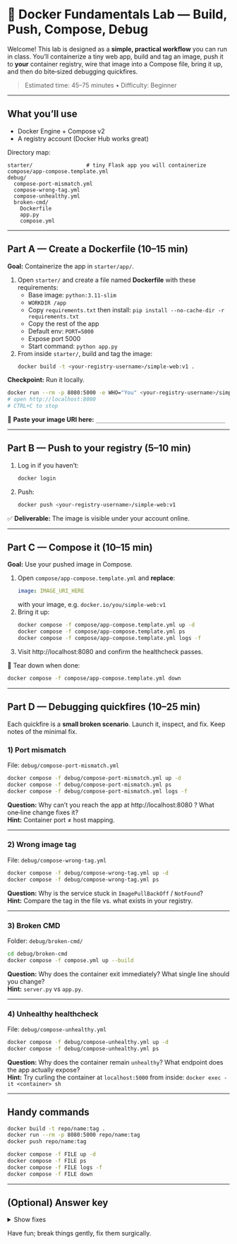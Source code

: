 # 🧪 Docker Fundamentals Lab — Build, Push, Compose, Debug

Welcome! This lab is designed as a **simple, practical workflow** you can run in class. You’ll containerize a tiny web app, build and tag an image, push it to **your** container registry, wire that image into a Compose file, bring it up, and then do bite‑sized debugging quickfires.

> Estimated time: 45–75 minutes • Difficulty: Beginner

---

## What you’ll use
- Docker Engine + Compose v2
- A registry account (Docker Hub works great)

Directory map:
```
starter/                 # tiny Flask app you will containerize
compose/app-compose.template.yml
debug/
  compose-port-mismatch.yml
  compose-wrong-tag.yml
  compose-unhealthy.yml
  broken-cmd/
    Dockerfile
    app.py
    compose.yml
```

---

## Part A — Create a Dockerfile (10–15 min)

**Goal:** Containerize the app in `starter/app/`.

1. Open `starter/` and create a file named **Dockerfile** with these requirements:
   - Base image: `python:3.11-slim`
   - `WORKDIR /app`
   - Copy `requirements.txt` then install: `pip install --no-cache-dir -r requirements.txt`
   - Copy the rest of the app
   - Default env: `PORT=5000`
   - Expose port 5000
   - Start command: `python app.py`
2. From inside `starter/`, build and tag the image:
   ```bash
   docker build -t <your-registry-username>/simple-web:v1 .
   ```

**Checkpoint:** Run it locally.
```bash
docker run --rm -p 8080:5000 -e WHO="You" <your-registry-username>/simple-web:v1
# open http://localhost:8080
# CTRL+C to stop
```

📝 **Paste your image URI here:** `_________________________________________`

---

## Part B — Push to your registry (5–10 min)

1. Log in if you haven’t:
   ```bash
   docker login
   ```
2. Push:
   ```bash
   docker push <your-registry-username>/simple-web:v1
   ```

✅ **Deliverable:** The image is visible under your account online.

---

## Part C — Compose it (10–15 min)

**Goal:** Use your pushed image in Compose.

1. Open `compose/app-compose.template.yml` and **replace**:
   ```yaml
   image: IMAGE_URI_HERE
   ```
   with your image, e.g. `docker.io/you/simple-web:v1`
2. Bring it up:
   ```bash
   docker compose -f compose/app-compose.template.yml up -d
   docker compose -f compose/app-compose.template.yml ps
   docker compose -f compose/app-compose.template.yml logs -f
   ```
3. Visit http://localhost:8080 and confirm the healthcheck passes.

🧹 Tear down when done:
```bash
docker compose -f compose/app-compose.template.yml down
```

---

## Part D — Debugging quickfires (10–25 min)

Each quickfire is a **small broken scenario**. Launch it, inspect, and fix. Keep notes of the minimal fix.

### 1) Port mismatch
File: `debug/compose-port-mismatch.yml`
```bash
docker compose -f debug/compose-port-mismatch.yml up -d
docker compose -f debug/compose-port-mismatch.yml ps
docker compose -f debug/compose-port-mismatch.yml logs -f
```
**Question:** Why can’t you reach the app at http://localhost:8080 ? What one‑line change fixes it?  
**Hint:** Container port ≠ host mapping.

---

### 2) Wrong image tag
File: `debug/compose-wrong-tag.yml`
```bash
docker compose -f debug/compose-wrong-tag.yml up -d
docker compose -f debug/compose-wrong-tag.yml ps
```
**Question:** Why is the service stuck in `ImagePullBackOff` / `NotFound`?  
**Hint:** Compare the tag in the file vs. what exists in your registry.

---

### 3) Broken CMD
Folder: `debug/broken-cmd/`
```bash
cd debug/broken-cmd
docker compose -f compose.yml up --build
```
**Question:** Why does the container exit immediately? What single line should you change?  
**Hint:** `server.py` vs `app.py`.

---

### 4) Unhealthy healthcheck
File: `debug/compose-unhealthy.yml`
```bash
docker compose -f debug/compose-unhealthy.yml up -d
docker compose -f debug/compose-unhealthy.yml ps
```
**Question:** Why does the container remain `unhealthy`? What endpoint does the app actually expose?  
**Hint:** Try curling the container at `localhost:5000` from inside: `docker exec -it <container> sh`

---

## Handy commands
```bash
docker build -t repo/name:tag .
docker run --rm -p 8080:5000 repo/name:tag
docker push repo/name:tag

docker compose -f FILE up -d
docker compose -f FILE ps
docker compose -f FILE logs -f
docker compose -f FILE down
```

---

## (Optional) Answer key
<details><summary>Show fixes</summary>

- **Port mismatch:** change `ports: "8080:5001"` → `"8080:5000"` (or make the app listen on 5001).  
- **Wrong tag:** update `image:` to a tag that exists (e.g., `<you>/simple-web:v1`).  
- **Broken CMD:** in `debug/broken-cmd/Dockerfile`, set `CMD ["python", "app.py"]` and add `pip install -r requirements.txt` if you want real Flask.  
- **Unhealthy:** healthcheck points to `/status` but the app exposes `/health`. Change the test to curl `/health` or update the app to serve `/status` too.

</details>

Have fun; break things gently, fix them surgically.
